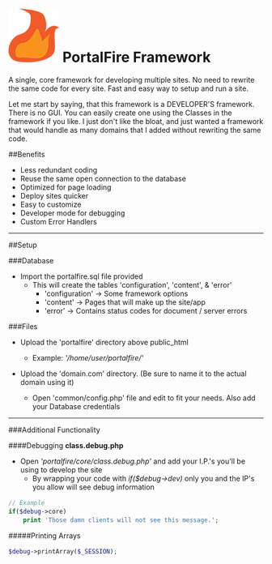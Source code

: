 # ![Image](https://github.com/AndrewChamp/portalfire-framework/blob/master/_ignore/portalfire-logo.png?raw=true) PortalFire Framework


A single, core framework for developing multiple sites.  No need to rewrite the same code for every site.  Fast and easy way to setup and run a site.

Let me start by saying, that this framework is a DEVELOPER'S framework.  There is no GUI.  You can easily create one using the Classes in the framework if you like.
I just don't like the bloat, and just wanted a framework that would handle as many domains that I added without rewriting the same code.

##Benefits

- Less redundant coding
- Reuse the same open connection to the database
- Optimized for page loading
- Deploy sites quicker
- Easy to customize
- Developer mode for debugging
- Custom Error Handlers

---------------

##Setup

###Database
- Import the portalfire.sql file provided
	- This will create the tables 'configuration', 'content', & 'error'
		- 'configuration' -> Some framework options
		- 'content' -> Pages that will make up the site/app
		- 'error' -> Contains status codes for document / server errors

###Files
- Upload the 'portalfire' directory above public_html
	- Example:  _'/home/user/portalfire/'_

- Upload the 'domain.com' directory.  (Be sure to name it to the actual domain using it)
	- Open 'common/config.php' file and edit to fit your needs.  Also add your Database credentials

---------------
	
###Additional Functionality

####Debugging **class.debug.php**
- Open _'portalfire/core/class.debug.php'_ and add your I.P.'s you'll be using to develop the site
	- By wrapping your code with _if($debug->dev)_ only you and the IP's you allow will see debug information

```php
// Example
if($debug->core)
	print 'Those damn clients will not see this message.';
```


#####Printing Arrays
```php
$debug->printArray($_SESSION);
```